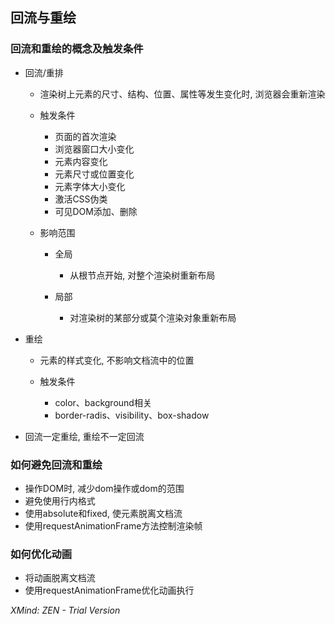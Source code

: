 ## 回流与重绘

### 回流和重绘的概念及触发条件

- 回流/重排

	- 渲染树上元素的尺寸、结构、位置、属性等发生变化时, 浏览器会重新渲染
	- 触发条件

		- 页面的首次渲染
		- 浏览器窗口大小变化
		- 元素内容变化
		- 元素尺寸或位置变化
		- 元素字体大小变化
		- 激活CSS伪类
		- 可见DOM添加、删除

	- 影响范围

		- 全局

			- 从根节点开始, 对整个渲染树重新布局

		- 局部

			- 对渲染树的某部分或莫个渲染对象重新布局

- 重绘

	- 元素的样式变化, 不影响文档流中的位置
	- 触发条件

		- color、background相关
		- border-radis、visibility、box-shadow

- 回流一定重绘, 重绘不一定回流

### 如何避免回流和重绘

- 操作DOM时, 减少dom操作或dom的范围
- 避免使用行内格式
- 使用absolute和fixed, 使元素脱离文档流
- 使用requestAnimationFrame方法控制渲染帧

### 如何优化动画

- 将动画脱离文档流
- 使用requestAnimationFrame优化动画执行

*XMind: ZEN - Trial Version*